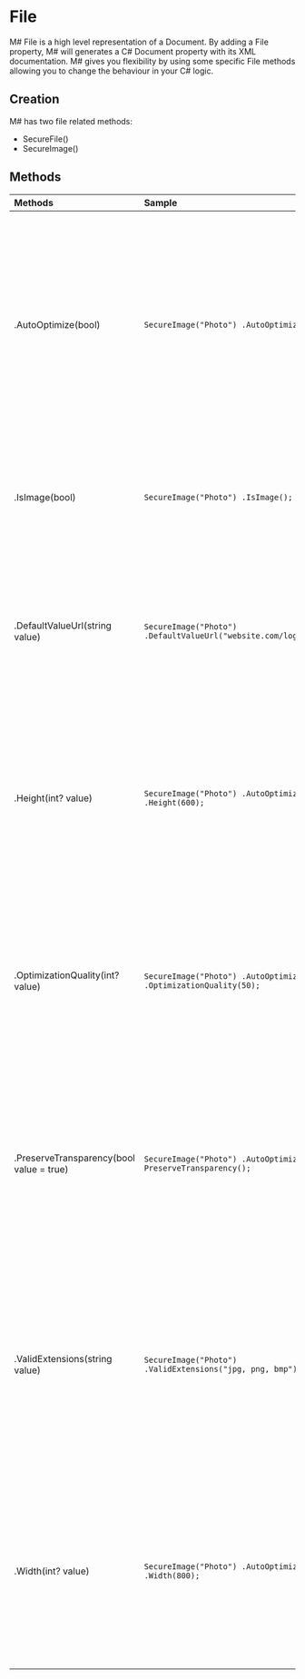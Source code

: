# File
M# File is a high level representation of a Document. By adding a File property, M# will generates a C# Document property with its XML documentation. M# gives you flexibility by using some specific File methods allowing you to change the behaviour in your C# logic.

## Creation
M# has two file related methods:
- SecureFile()
- SecureImage()

## Methods

| Methods   | Sample   | Description     |
|:----------|:---------|:----------------|
| .AutoOptimize(bool)       | `SecureImage("Photo") .AutoOptimize();`     | Auto optimize will have no effect on the database column definition. If set to "True" M# will optimize your image by calling the method `OptimizeImage(800, 600, 75)` in your property setter. "800" is the width, "600" the height and "75" the optimization quality. This will reduce the dimensions of your image and the size of the file. |
| .IsImage(bool)            | `SecureImage("Photo") .IsImage();`                      | Is image will have no effect on the database column definition. This method pre-populates other methods related to images, like the size and optimization. |
| .DefaultValueUrl(string value)         | `SecureImage("Photo") .DefaultValueUrl("website.com/logo.png");` | Default value url will have no effect on the database column definition or the generated C# class. It is only used in ASP.Net pages, if there is no image provided for the instance M# will use this value as the default image. |
| .Height(int? value)                    | `SecureImage("Photo") .AutoOptimize() .Height(600);`     | Height will have no effect on the database column definition. Set to 600 and used with the "Auto optimize" method, this will reduce the size of your image if its height is more than 600 pixels. The `OptimizeImage()` method is called in the property setter to perform this operation. |
| .OptimizationQuality(int? value)       | `SecureImage("Photo") .AutoOptimize() .OptimizationQuality(50);` | Optimization quality will have no effect on the database column definition. Set to 50 and used with the "Auto optimize" method, this will reduce the quality of your image by 50%. The `OptimizeImage()` method is called in the property setter to perform this operation. |
|.PreserveTransparency(bool value = true)|`SecureImage("Photo") .AutoOptimize(). PreserveTransparency();`| Preserve transparency will have no effect on the database column definition. Used with the "Auto optimize" method, this will keep the transparency in all images. The `OptimizeImage()` method is called in the property setter to perform this operation. |
| .ValidExtensions(string value)         | `SecureImage("Photo") .ValidExtensions("jpg, png, bmp");` | Valid extensions will have no effect on the database column definition. It is important to specify valid extensions for files to avoid some incompatibility or security problems. Enter a comma separated list of valid extensions and M# will generate a validation rule that checks the extension of the file. |
| .Width(int? value)                     | `SecureImage("Photo") .AutoOptimize() .Width(800);`      | Width will have no effect on the database column definition. When set to 800 and used with the "Auto optimize" method, this will reduce the size of your image if its width is more than 800 pixels. The `OptimizeImage()` method is called in the property setter to perform this operation. |
